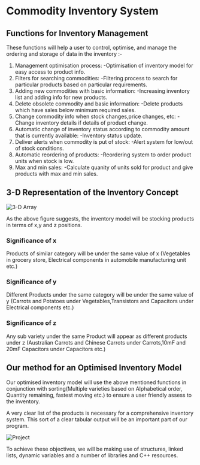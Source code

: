 # Commodity Inventory System

## Functions for Inventory Management

These functions will help a user to control, optimise, and manage the ordering and storage of data in the inventory :-

1. Management optimisation process: -Optimisation of inventory model for easy access to product info.
2. Filters for searching commodities: -Filtering process to search for particular products based on particular requirements.
3. Adding new commodities with basic information: -Increasing inventory list and adding info for new products.
4. Delete obsolete commodity and basic information: -Delete products which have sales below minimum required sales.
5. Change commodity info when stock changes,price changes, etc: -Change inventory details if details of product change.
6. Automatic change of inventory status according to commodity amount that is currently available: -Inventory status update.
7. Deliver alerts when commodity is put of stock: -Alert system for low/out of stock conditions.
8. Automatic reordering of products: -Reordering system to order product units when stock is low.
9. Max and min sales: -Calculate quanity of units sold for product and give products with max and min sales.

## 3-D Representation of the Inventory Concept

![3-D Array](https://user-images.githubusercontent.com/47135656/55143584-03048a80-517a-11e9-9a43-40ebdd990ab9.png)

As the above figure suggests, the inventory model will be stocking products in terms of x,y and z positions.
### Significance of x
Products of similar category will be under the same value of x (Vegetables in grocery store, Electrical components in automobile manufacturing unit etc.)
### Significance of y
Different Products under the same category will be under the same value of y (Carrots and Potatoes under Vegetables,Transistors and Capacitors under Electrical components etc.)
### Significance of z
Any sub variety under the same Product will appear as different products under z (Australian Carrots and Chinese Carrots under Carrots,10mF and 20mF Capacitors under Capacitors etc.)

## Our method for an Optimised Inventory Model

Our optimised inventory model will use the above mentioned functions in conjunction with sorting(Multiple varieties based on Alphabetical order, Quantity remaining, fastest moving etc.) to ensure a user friendly assess to the inventory.

A very clear list of the products is necessary for a comprehensive inventory system. This sort of a clear tabular output will be an important part of our program.

![Project](https://user-images.githubusercontent.com/47174028/55214885-e9734980-5232-11e9-93ea-b614e1e3d088.jpg)

To achieve these objectives, we will be making use of structures, linked lists, dynamic variables and a number of libraries and C++ resources.
#
